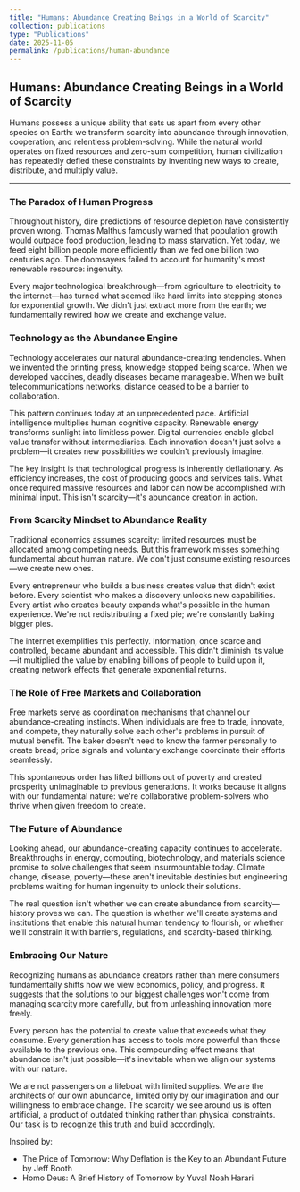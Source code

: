 ```yaml
---
title: "Humans: Abundance Creating Beings in a World of Scarcity"
collection: publications
type: "Publications"
date: 2025-11-05
permalink: /publications/human-abundance
---
```


## Humans: Abundance Creating Beings in a World of Scarcity

Humans possess a unique ability that sets us apart from every other species on Earth: we transform scarcity into abundance through innovation, cooperation, and relentless problem-solving. While the natural world operates on fixed resources and zero-sum competition, human civilization has repeatedly defied these constraints by inventing new ways to create, distribute, and multiply value.

***

### The Paradox of Human Progress

Throughout history, dire predictions of resource depletion have consistently proven wrong. Thomas Malthus famously warned that population growth would outpace food production, leading to mass starvation. Yet today, we feed eight billion people more efficiently than we fed one billion two centuries ago. The doomsayers failed to account for humanity's most renewable resource: ingenuity.

Every major technological breakthrough—from agriculture to electricity to the internet—has turned what seemed like hard limits into stepping stones for exponential growth. We didn't just extract more from the earth; we fundamentally rewired how we create and exchange value.

### Technology as the Abundance Engine

Technology accelerates our natural abundance-creating tendencies. When we invented the printing press, knowledge stopped being scarce. When we developed vaccines, deadly diseases became manageable. When we built telecommunications networks, distance ceased to be a barrier to collaboration.

This pattern continues today at an unprecedented pace. Artificial intelligence multiplies human cognitive capacity. Renewable energy transforms sunlight into limitless power. Digital currencies enable global value transfer without intermediaries. Each innovation doesn't just solve a problem—it creates new possibilities we couldn't previously imagine.

The key insight is that technological progress is inherently deflationary. As efficiency increases, the cost of producing goods and services falls. What once required massive resources and labor can now be accomplished with minimal input. This isn't scarcity—it's abundance creation in action.

### From Scarcity Mindset to Abundance Reality

Traditional economics assumes scarcity: limited resources must be allocated among competing needs. But this framework misses something fundamental about human nature. We don't just consume existing resources—we create new ones.

Every entrepreneur who builds a business creates value that didn't exist before. Every scientist who makes a discovery unlocks new capabilities. Every artist who creates beauty expands what's possible in the human experience. We're not redistributing a fixed pie; we're constantly baking bigger pies.

The internet exemplifies this perfectly. Information, once scarce and controlled, became abundant and accessible. This didn't diminish its value—it multiplied the value by enabling billions of people to build upon it, creating network effects that generate exponential returns.

### The Role of Free Markets and Collaboration

Free markets serve as coordination mechanisms that channel our abundance-creating instincts. When individuals are free to trade, innovate, and compete, they naturally solve each other's problems in pursuit of mutual benefit. The baker doesn't need to know the farmer personally to create bread; price signals and voluntary exchange coordinate their efforts seamlessly.

This spontaneous order has lifted billions out of poverty and created prosperity unimaginable to previous generations. It works because it aligns with our fundamental nature: we're collaborative problem-solvers who thrive when given freedom to create.

### The Future of Abundance

Looking ahead, our abundance-creating capacity continues to accelerate. Breakthroughs in energy, computing, biotechnology, and materials science promise to solve challenges that seem insurmountable today. Climate change, disease, poverty—these aren't inevitable destinies but engineering problems waiting for human ingenuity to unlock their solutions.

The real question isn't whether we can create abundance from scarcity—history proves we can. The question is whether we'll create systems and institutions that enable this natural human tendency to flourish, or whether we'll constrain it with barriers, regulations, and scarcity-based thinking.

### Embracing Our Nature

Recognizing humans as abundance creators rather than mere consumers fundamentally shifts how we view economics, policy, and progress. It suggests that the solutions to our biggest challenges won't come from managing scarcity more carefully, but from unleashing innovation more freely.

Every person has the potential to create value that exceeds what they consume. Every generation has access to tools more powerful than those available to the previous one. This compounding effect means that abundance isn't just possible—it's inevitable when we align our systems with our nature.

We are not passengers on a lifeboat with limited supplies. We are the architects of our own abundance, limited only by our imagination and our willingness to embrace change. The scarcity we see around us is often artificial, a product of outdated thinking rather than physical constraints. Our task is to recognize this truth and build accordingly.

Inspired by:
- The Price of Tomorrow: Why Deflation is the Key to an Abundant Future by Jeff Booth
- Homo Deus: A Brief History of Tomorrow by Yuval Noah Harari